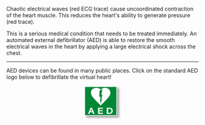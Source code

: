 Chaotic electrical waves (red ECG trace) cause uncoordinated contraction of the heart muscle. This reduces the heart's ability to generate pressure (red trace).

This is a serious medical condition that needs to be treated immediately. An automated external defibrillator (AED) is able to restore the smooth electrical waves in the heart by applying a large electrical shock across the chest.

---

AED devices can be found in many public places. Click on the standard AED logo below to defibrillate the virtual heart!

<div style="text-align:center">
  <a href="/Electricity-Healthy">
    <img src="img/defibrillation.png" alt="AED" height="90" width="100"/>
  </a>
</div>